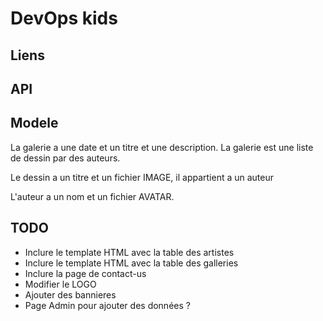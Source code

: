 # DevOps kids

## Liens

## API

## Modele

La galerie a une date et un titre et une description.
La galerie est une liste de dessin par des auteurs.

Le dessin a un titre et un fichier IMAGE, il appartient a un auteur

L'auteur a un nom et un fichier AVATAR.

## TODO

- Inclure le template HTML avec la table des artistes
- Inclure le template HTML avec la table des galleries
- Inclure la page de contact-us
- Modifier le LOGO
- Ajouter des bannieres
- Page Admin pour ajouter des données ?
